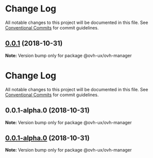 # Change Log

All notable changes to this project will be documented in this file.
See [Conventional Commits](https://conventionalcommits.org) for commit guidelines.

<a name="0.0.1"></a>
## [0.0.1](https://github.com/jleveugle/manager-test/compare/@ovh-ux/ovh-manager@0.0.1-alpha.0...@ovh-ux/ovh-manager@0.0.1) (2018-10-31)




**Note:** Version bump only for package @ovh-ux/ovh-manager

# Change Log

All notable changes to this project will be documented in this file.
See [Conventional Commits](https://conventionalcommits.org) for commit guidelines.

## 0.0.1-alpha.0 (2018-10-31)

**Note:** Version bump only for package @ovh-ux/ovh-manager





## [0.0.1-alpha.0](https://github.com/jleveugle/manager-test/compare/@ovh-ux/ovh-manager@0.0.1-alpha.0...@ovh-ux/ovh-manager@0.0.1-alpha.0) (2018-10-31)

**Note:** Version bump only for package @ovh-ux/ovh-manager
